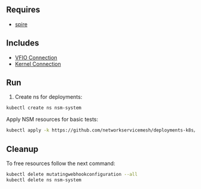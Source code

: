 ## Requires

- [spire](../spire)

## Includes

- [VFIO Connection](../use-cases/Vfio2Noop)
- [Kernel Connection](../use-cases/SriovKernel2Noop)

## Run

1. Create ns for deployments:
```bash
kubectl create ns nsm-system
```

Apply NSM resources for basic tests:
```bash
kubectl apply -k https://github.com/networkservicemesh/deployments-k8s/examples/sriov?ref=93e558f32df26b512bab45d3a6241fbdaaa9d78f
```

## Cleanup

To free resources follow the next command:
```bash
kubectl delete mutatingwebhookconfiguration --all
kubectl delete ns nsm-system
```
